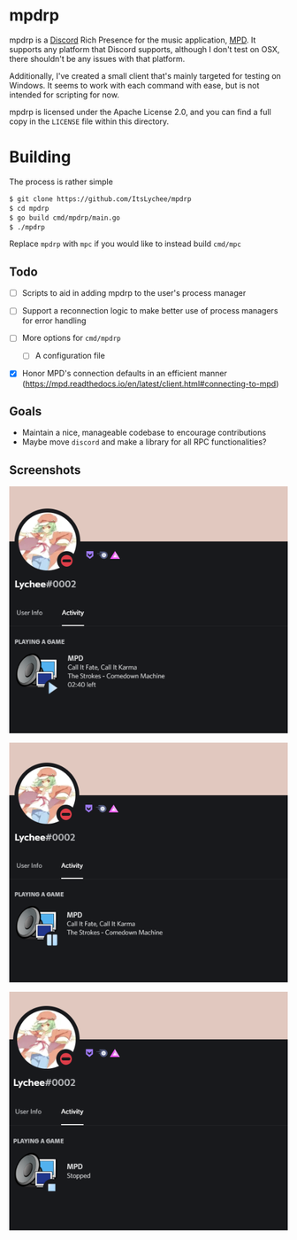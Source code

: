 # mpdrp

mpdrp is a [Discord](https://discord.com) Rich Presence for the music application, [MPD](https://musicpd.org). It supports any platform that 
Discord supports, although I don't test on OSX, there shouldn't be any issues with that platform.

Additionally, I've created a small client that's mainly targeted for testing on Windows. It seems 
to work with each command with ease, but is not intended for scripting for now.

mpdrp is licensed under the Apache License 2.0, and you can find a full copy in the `LICENSE` file within this directory.

# Building

The process is rather simple
```bash
$ git clone https://github.com/ItsLychee/mpdrp
$ cd mpdrp
$ go build cmd/mpdrp/main.go
$ ./mpdrp
```

Replace `mpdrp` with `mpc` if you would like to instead build `cmd/mpc`

## Todo

- [ ] Scripts to aid in adding mpdrp to the user's process manager
- [ ] Support a reconnection logic to make better use of process managers for error handling
- [ ] More options for `cmd/mpdrp`
    - [ ] A configuration file
- [x] Honor MPD's connection defaults in an efficient manner (https://mpd.readthedocs.io/en/latest/client.html#connecting-to-mpd)


## Goals
- Maintain a nice, manageable codebase to encourage contributions
- Maybe move `discord` and make a library for all RPC functionalities?

## Screenshots 

![MPD Playing](https://raw.githubusercontent.com/ItsLychee/mpdrp/main/assets/showcase-playing.png)

![MPD Paused](https://raw.githubusercontent.com/ItsLychee/mpdrp/main/assets/showcase-paused.png)

![MPD Stopped](https://raw.githubusercontent.com/ItsLychee/mpdrp/main/assets/showcase-stopped.png)